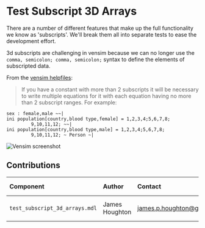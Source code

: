 Test Subscript 3D Arrays
========================

There are a number of different features that make up the full functionality we know as 'subscripts'. We'll break them all into separate tests to ease the development effort.

3d subscripts are challenging in vensim because we can no longer use the `comma, semicolon; comma, semicolon;` syntax to define the elements of subscripted data.
 
From the [vensim helpfiles](http://www.vensim.com/documentation/22070.htm): 
>If you have a constant with more than 2 subscripts it will be necessary to write multiple equations for it with each equation having no more than 2 subscript ranges.  For example:
>
~~~
sex : female,male ~~|
ini population[country,blood type,female] = 1,2,3,4;5,6,7,8;
         9,10,11,12; ~~|
ini population[country,blood type,male] = 1,2,3,4;5,6,7,8;
         9,10,11,12; ~ Person ~|
~~~

![Vensim screenshot](vensim_screenshot.png)


Contributions
-------------

| Component                         | Author          | Contact                    | Date    | Software Version        |
|:--------------------------------- |:--------------- |:-------------------------- |:------- |:----------------------- |
| `test_subscript_3d_arrays.mdl`      | James Houghton  | james.p.houghton@gmail.com | 11/4/15 | Vensim DSS 6.3 for Mac  |

